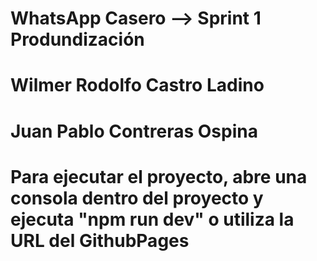 # WhatsApp Casero --> Sprint 1 Produndización
# Wilmer Rodolfo Castro Ladino
# Juan Pablo Contreras Ospina
# Para ejecutar el proyecto, abre una consola dentro del proyecto y ejecuta "npm run dev" o utiliza la URL del GithubPages
